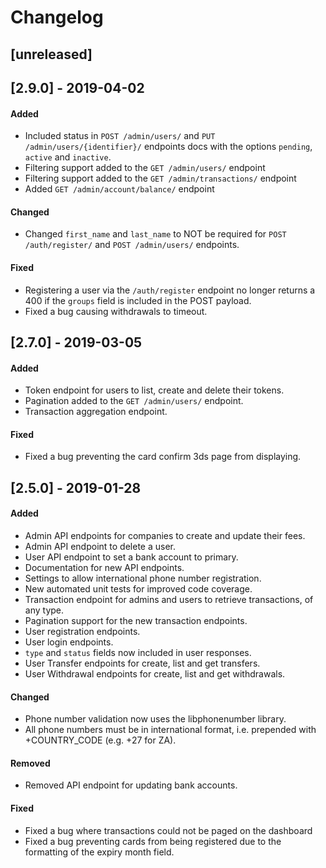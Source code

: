 # Changelog

## [unreleased]

## [2.9.0] - 2019-04-02

#### Added
- Included status in `POST /admin/users/` and `PUT /admin/users/{identifier}/` endpoints docs with the options `pending`, `active` and `inactive`.
- Filtering support added to the `GET /admin/users/` endpoint
- Filtering support added to the `GET /admin/transactions/` endpoint
- Added `GET /admin/account/balance/` endpoint

#### Changed
- Changed `first_name` and `last_name` to NOT be required for `POST /auth/register/` and `POST /admin/users/` endpoints.

#### Fixed
- Registering a user via the `/auth/register` endpoint no longer returns a 400 if the `groups` field is included in the POST payload.
- Fixed a bug causing withdrawals to timeout.

## [2.7.0] - 2019-03-05

#### Added
- Token endpoint for users to list, create and delete their tokens.
- Pagination added to the `GET /admin/users/` endpoint.
- Transaction aggregation endpoint.

#### Fixed
- Fixed a bug preventing the card confirm 3ds page from displaying.

## [2.5.0] - 2019-01-28

#### Added
- Admin API endpoints for companies to create and update their fees.
- Admin API endpoint to delete a user.
- User API endpoint to set a bank account to primary.
- Documentation for new API endpoints.
- Settings to allow international phone number registration.
- New automated unit tests for improved code coverage.
- Transaction endpoint for admins and users to retrieve transactions, of any type.
- Pagination support for the new transaction endpoints.
- User registration endpoints.
- User login endpoints.
- `type` and `status` fields now included in user responses.
- User Transfer endpoints for create, list and get transfers.
- User Withdrawal endpoints for create, list and get withdrawals.

#### Changed
- Phone number validation now uses the libphonenumber library.
- All phone numbers must be in international format, i.e. prepended with +COUNTRY_CODE (e.g. +27 for ZA).

#### Removed
- Removed API endpoint for updating bank accounts.

#### Fixed
- Fixed a bug where transactions could not be paged on the dashboard
- Fixed a bug preventing cards from being registered due to the formatting of the expiry month field.  
